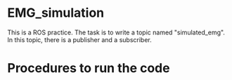 # EMG_simulation
This is a ROS practice. The task is to write a topic named "simulated_emg". In this topic, there is a publisher and a subscriber.

# Procedures to run the code


